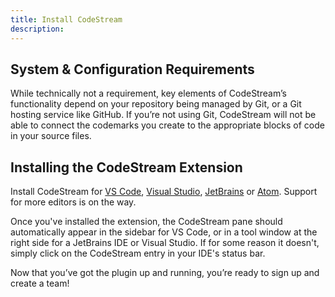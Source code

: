```yaml
---
title: Install CodeStream
description:
---
```

## System & Configuration Requirements

While technically not a requirement, key elements of CodeStream’s functionality
depend on your repository being managed by Git, or a Git hosting service like
GitHub. If you’re not using Git, CodeStream will not be able to connect the
codemarks you create to the appropriate blocks of code in your source files.

## Installing the CodeStream Extension

Install CodeStream for [VS
Code](https://marketplace.visualstudio.com/items?itemName=CodeStream.codestream),
[Visual
Studio](https://marketplace.visualstudio.com/items?itemName=CodeStream.codestream-vs),
[JetBrains](https://plugins.jetbrains.com/plugin/12206-codestream) or
[Atom](https://atom.io/packages/codestream). Support for more editors is on the
way.

Once you've installed the extension, the CodeStream pane should automatically
appear in the sidebar for VS Code, or in a tool window at the right side for a
JetBrains IDE or Visual Studio. If for some reason it doesn't, simply click on
the CodeStream entry in your IDE's status bar.

Now that you’ve got the plugin up and running, you’re ready to sign up and
create a team!